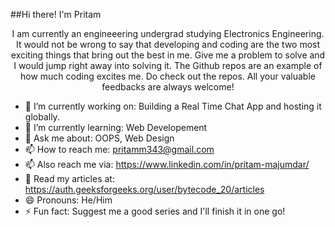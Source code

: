 ##Hi there! I'm Pritam

<p align=center>I am currently an engineeering undergrad studying Electronics Engineering. It would not be wrong to say that developing and coding are the two most exciting things that bring out the best in me. Give me a problem to solve and I would jump right away into solving it. The Github repos are an example of how much coding excites me. Do check out the repos. All your valuable feedbacks are always welcome!</p>


- 🔭 I’m currently working on: Building a Real Time Chat App and hosting it globally.
- 🌱 I’m currently learning: Web Developement
- 💬 Ask me about: OOPS, Web Design 
- 📫 How to reach me: pritamm343@gmail.com
- 📫 Also reach me via: https://www.linkedin.com/in/pritam-majumdar/
- 💬 Read my articles at: https://auth.geeksforgeeks.org/user/bytecode_20/articles
- 😄 Pronouns: He/Him
- ⚡ Fun fact: Suggest me a good series and I'll finish it in one go!
